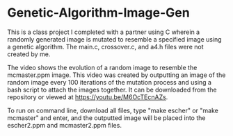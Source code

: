 # Genetic-Algorithm-Image-Gen
This is a class project I completed with a partner using C wherein a randomly generated image is mutated to resemble a specified image using a genetic algorithm. The main.c, crossover.c, and a4.h files were not created by me.

The video shows the evolution of a random image to resemble the mcmaster.ppm image. This video was created by outputting an image of the random image every 100 iterations of the mutation process and using a bash script to attach the images together. It can be downloaded from 
the repository or viewed at https://youtu.be/M6OcTEcnAZs.

To run on command line, download all files, type "make escher" or "make mcmaster" and enter, and the outputted image will be placed into the escher2.ppm and mcmaster2.ppm files.
